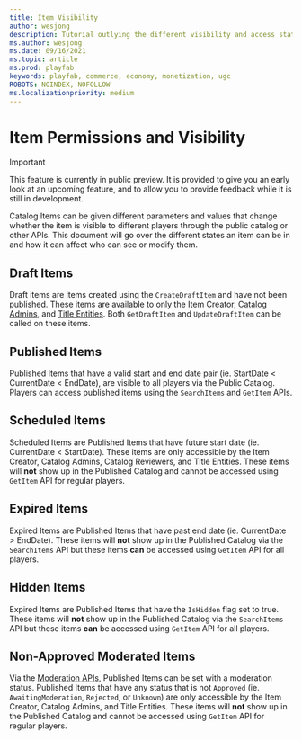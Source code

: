```yaml
---
title: Item Visibility
author: wesjong
description: Tutorial outlying the different visibility and access states an item can be in
ms.author: wesjong
ms.date: 09/16/2021
ms.topic: article
ms.prod: playfab
keywords: playfab, commerce, economy, monetization, ugc
ROBOTS: NOINDEX, NOFOLLOW
ms.localizationpriority: medium
---
```


# Item Permissions and Visibility

> [!IMPORTANT]
> This feature is currently in public preview. It is provided to give you an early look at an upcoming feature, and to allow you to provide feedback while it is still in development.

Catalog Items can be given different parameters and values that change whether the item is visible to different players through the public catalog or other APIs. This document will go over the different states an item can be in and how it can affect who can see or modify them.

## Draft Items
Draft items are items created using the `CreateDraftItem` and have not been published. These items are available to only the Item Creator, [Catalog Admins](/gaming/playfab/features/commerce/ugc/settings/#catalog-admins), and [Title Entities](/gaming/playfab/features/data/entities/#title). Both `GetDraftItem` and `UpdateDraftItem` can be called on these items.

## Published Items
Published Items that have a valid start and end date pair (ie. StartDate < CurrentDate < EndDate), are visible to all players via the Public Catalog. Players can access published items using the `SearchItems` and `GetItem` APIs.

## Scheduled Items
Scheduled Items are Published Items that have future start date (ie. CurrentDate < StartDate). These items are only accessible by the Item Creator, Catalog Admins, Catalog Reviewers, and Title Entities. These items will **not** show up in the Published Catalog and cannot be accessed using `GetItem` API for regular players.

## Expired Items

Expired Items are Published Items that have past end date (ie. CurrentDate > EndDate). These items will **not** show up in the Published Catalog via the `SearchItems` API but these items **can** be accessed using `GetItem` API for all players.

## Hidden Items

Expired Items are Published Items that have the `IsHidden` flag set to true. These items will **not** show up in the Published Catalog via the `SearchItems` API but these items **can** be accessed using `GetItem` API for all players.

## Non-Approved Moderated Items

Via the [Moderation APIs](/gaming/playfab/features/commerce/ugc/moderation), Published Items can be set with a moderation status. Published Items that have any status that is not `Approved` (ie. `AwaitingModeration`, `Rejected`, or `Unknown`) are only accessible by the Item Creator, Catalog Admins, and Title Entities. These items will **not** show up in the Published Catalog and cannot be accessed using `GetItem` API for regular players.
